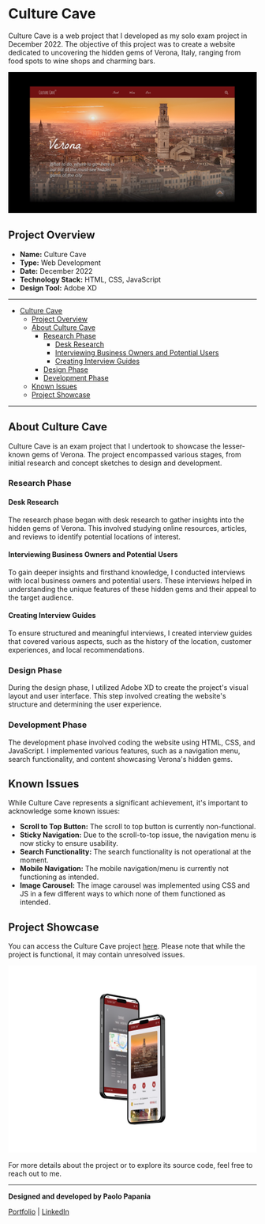 # Culture Cave

Culture Cave is a web project that I developed as my solo exam project in December 2022. The objective of this project was to create a website dedicated to uncovering the hidden gems of Verona, Italy, ranging from food spots to wine shops and charming bars.

![Culture Cave](images/DesktopShot.jpeg)

## Project Overview

- **Name:** Culture Cave
- **Type:** Web Development
- **Date:** December 2022
- **Technology Stack:** HTML, CSS, JavaScript
- **Design Tool:** Adobe XD

---

- [Culture Cave](#culture-cave)
  - [Project Overview](#project-overview)
  - [About Culture Cave](#about-culture-cave)
    - [Research Phase](#research-phase)
      - [Desk Research](#desk-research)
      - [Interviewing Business Owners and Potential Users](#interviewing-business-owners-and-potential-users)
      - [Creating Interview Guides](#creating-interview-guides)
    - [Design Phase](#design-phase)
    - [Development Phase](#development-phase)
  - [Known Issues](#known-issues)
  - [Project Showcase](#project-showcase)

---

## About Culture Cave

Culture Cave is an exam project that I undertook to showcase the lesser-known gems of Verona. The project encompassed various stages, from initial research and concept sketches to design and development.

### Research Phase

#### Desk Research

The research phase began with desk research to gather insights into the hidden gems of Verona. This involved studying online resources, articles, and reviews to identify potential locations of interest.

#### Interviewing Business Owners and Potential Users

To gain deeper insights and firsthand knowledge, I conducted interviews with local business owners and potential users. These interviews helped in understanding the unique features of these hidden gems and their appeal to the target audience.

#### Creating Interview Guides

To ensure structured and meaningful interviews, I created interview guides that covered various aspects, such as the history of the location, customer experiences, and local recommendations.

### Design Phase

During the design phase, I utilized Adobe XD to create the project's visual layout and user interface. This step involved creating the website's structure and determining the user experience.

### Development Phase

The development phase involved coding the website using HTML, CSS, and JavaScript. I implemented various features, such as a navigation menu, search functionality, and content showcasing Verona's hidden gems.

## Known Issues

While Culture Cave represents a significant achievement, it's important to acknowledge some known issues:

- **Scroll to Top Button:** The scroll to top button is currently non-functional.
- **Sticky Navigation:** Due to the scroll-to-top issue, the navigation menu is now sticky to ensure usability.
- **Search Functionality:** The search functionality is not operational at the moment.
- **Mobile Navigation:** The mobile navigation/menu is currently not functioning as intended.
- **Image Carousel:** The image carousel was implemented using CSS and JS in a few different ways to which none of them functioned as intended.

## Project Showcase

You can access the Culture Cave project [here](https://papaniap.github.io/CultureCave/). Please note that while the project is functional, it may contain unresolved issues.

![Culture Cave Mobile](images/mobile.png)

For more details about the project or to explore its source code, feel free to reach out to me.

---

**Designed and developed by Paolo Papania**

[Portfolio](https://www.papaniap.dk) | [LinkedIn](https://www.linkedin.com/in/papaniap/)
